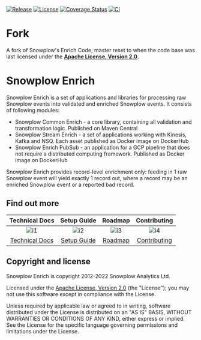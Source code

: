 [![Release][release-image]][releases]
[![License][license-image]][license]
[![Coverage Status][coveralls-image]][coveralls]
[![CI][ci-image]][ci]

# Fork
A fork of Snowplow's Enrich Code; master reset to when the code base was last licensed under the **[Apache License, Version 2.0][license]**. 

# Snowplow Enrich

Snowplow Enrich is a set of applications and libraries for processing raw Snowplow events into validated and enriched Snowplow events.
It consists of following modules:

* Snowplow Common Enrich - a core library, containing all validation and transformation logic. Published on Maven Central
* Snowplow Stream Enrich - a set of applications working with Kinesis, Kafka and NSQ. Each asset published as Docker image on DockerHub
* Snowplow Enrich PubSub - an application for a GCP pipeline that does not require a distributed computing framework. Published as Docker image on DockerHub

Snowplow Enrich provides record-level enrichment only: feeding in 1 raw Snowplow event will yield exactly 1 record out, where a record may be an enriched Snowplow event or a reported bad record.

## Find out more

| Technical Docs              | Setup Guide           | Roadmap               | Contributing                  |
|:---------------------------:|:---------------------:|:---------------------:|:-----------------------------:|
| ![i1][techdocs-image]      | ![i2][setup-image]   | ![i3][roadmap-image] | ![i4][contributing-image]    |
| [Technical Docs][techdocs] | [Setup Guide][setup] | [Roadmap][roadmap]   | [Contributing][contributing] |

## Copyright and license

Snowplow Enrich is copyright 2012-2022 Snowplow Analytics Ltd.

Licensed under the [Apache License, Version 2.0][license] (the "License");
you may not use this software except in compliance with the License.

Unless required by applicable law or agreed to in writing, software
distributed under the License is distributed on an "AS IS" BASIS,
WITHOUT WARRANTIES OR CONDITIONS OF ANY KIND, either express or implied.
See the License for the specific language governing permissions and
limitations under the License.

[techdocs-image]: https://d3i6fms1cm1j0i.cloudfront.net/github/images/techdocs.png
[setup-image]: https://d3i6fms1cm1j0i.cloudfront.net/github/images/setup.png
[roadmap-image]: https://d3i6fms1cm1j0i.cloudfront.net/github/images/roadmap.png
[contributing-image]: https://d3i6fms1cm1j0i.cloudfront.net/github/images/contributing.png

[techdocs]: https://docs.snowplowanalytics.com/docs/pipeline-components-and-applications/enrichment-components/
[setup]: https://docs.snowplowanalytics.com/docs/getting-started-on-snowplow-open-source/
[roadmap]: https://github.com/snowplow/enrich/issues
[contributing]: https://docs.snowplowanalytics.com/docs/contributing/

[ci]: https://github.com/snowplow/enrich/actions?query=workflow%3ACI
[ci-image]: https://github.com/snowplow/enrich/workflows/CI/badge.svg

[license]: http://www.apache.org/licenses/LICENSE-2.0
[license-image]: http://img.shields.io/badge/license-Apache--2-blue.svg?style=flat

[coveralls]: https://coveralls.io/github/snowplow/enrich?branch=master
[coveralls-image]: https://coveralls.io/repos/github/snowplow/enrich/badge.svg?branch=master

[release-image]: https://img.shields.io/badge/release-3.9.0-blue.svg?style=flat
[releases]: https://github.com/snowplow/enrich/releases
